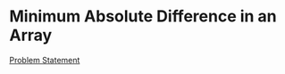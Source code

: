 # Minimum Absolute Difference in an Array

[Problem Statement](https://www.hackerrank.com/challenges/minimum-absolute-difference-in-an-array)
